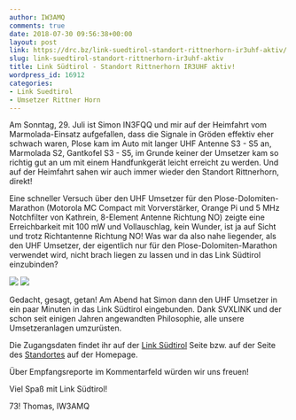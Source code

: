 ```yaml
---
author: IW3AMQ
comments: true
date: 2018-07-30 09:56:38+00:00
layout: post
link: https://drc.bz/link-suedtirol-standort-rittnerhorn-ir3uhf-aktiv/
slug: link-suedtirol-standort-rittnerhorn-ir3uhf-aktiv
title: Link Südtirol - Standort Rittnerhorn IR3UHF aktiv!
wordpress_id: 16912
categories:
- Link Suedtirol
- Umsetzer Rittner Horn
---
```


Am Sonntag, 29. Juli ist Simon IN3FQQ und mir auf der Heimfahrt vom Marmolada-Einsatz aufgefallen, dass die Signale in Gröden effektiv eher schwach waren, Plose kam im Auto mit langer UHF Antenne S3 - S5 an, Marmolada S2, Gantkofel S3 - S5, im Grunde keiner der Umsetzer kam so richtig gut an um mit einem Handfunkgerät leicht erreicht zu werden. Und auf der Heimfahrt sahen wir auch immer wieder den Standort Rittnerhorn, direkt!

Eine schneller Versuch über den UHF Umsetzer für den Plose-Dolomiten-Marathon (Motorola MC Compact mit Vorverstärker, Orange Pi und 5 MHz Notchfilter von Kathrein, 8-Element Antenne Richtung NO) zeigte eine Erreichbarkeit mit 100 mW und Vollauschlag, kein Wunder, ist ja auf Sicht und trotz Richtantenne Richtung NO! Was war da also nahe liegender, als den UHF Umsetzer, der eigentlich nur für den Plose-Dolomiten-Marathon verwendet wird, nicht brach liegen zu lassen und in das Link Südtirol einzubinden?

![](https://drc.bz/wp-content/uploads/2016/07/20160730_151116-e1469959727823-768x1024.jpg) ![](https://drc.bz/wp-content/uploads/2018/07/20171013_165700-e1532941235121-1024x964.jpg)

Gedacht, gesagt, getan! Am Abend hat Simon dann den UHF Umsetzer in ein paar Minuten in das Link Südtirol eingebunden. Dank SVXLINK und der schon seit einigen Jahren angewandten Philosophie, alle unsere Umsetzeranlagen umzurüsten.

Die Zugangsdaten findet ihr auf der [Link Südtirol](https://drc.bz/betriebsarten/linksuedtirol/uebersicht/) Seite bzw. auf der Seite des [Standortes](https://drc.bz/relaisstandorte/aktualisierung-der-rufzeichen-unserer-echolink-umsetzer/) auf der Homepage.



Über Empfangsreporte im Kommentarfeld würden wir uns freuen!



Viel Spaß mit Link Südtirol!

73! Thomas, IW3AMQ
